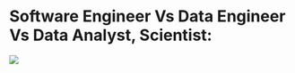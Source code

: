 # **Software Engineer Vs Data Engineer Vs Data Analyst, Scientist:**

**![](https://lh3.googleusercontent.com/Tb9zxuuhaDiySyrBpe-vZi49Qg98-DnX3EZGLrNBNRITsIXH930avLyAEDYn5vINHU0IJKzg7ZzqZlfQVCWhzswTITsTqMuIM9uXRkgGD6jX9-eFO63WRC_7khI13g7-uxL8h2VmOT0VVq8LA4mwESg)**